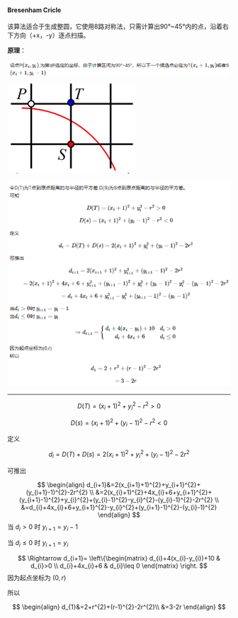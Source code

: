 #### Bresenham Cricle

该算法适合于生成整圆，它使用8路对称法，只需计算出90°~45°内的点，沿着右下方向（+x，-y）逐点扫描。

**原理**：

![image-20230124115819336](graphics.assets/image-20230124115819336.png)

![img](graphics.assets/1820092-20200424162906103-949329529.png)

![image-20230124115719703](graphics.assets/image-20230124115719703.png)







---


$$
D(T)=(x_{i}+1)^{2}+y_{i}^{2}-r^{2}>0
$$

$$
D(s)=(x_{i}+1)^{2}+(y_{i}-1)^{2}-r^{2}<0
$$

定义

$$
d_{i}=D(T)+D(s)=2(x_{i}+1)^{2}+y_{i}^{2}+(y_{i}-1)^{2}-2r^{2} 
$$


可推出

$$
\begin{align}
d_{i+1}&=2(x_{i+1}+1)^{2}+y_{i+1}^{2}+(y_{i+1}-1)^{2}-2r^{2} \\
&=2(x_{i}+1)^{2}+4x_{i}+6+y_{i+1}^{2}+(y_{i+1}-1)^{2}+y_{i}^{2}+(y_{i}-1)^{2}-y_{i}^{2}-(y_{i}-1)^{2}-2r^{2} \\
&=d_{i}+4x_{i}+6+y_{i+1}^{2}-y_{i}^{2}+(y_{i+1}-1)^{2}-(y_{i}-1)^{2} 
\end{align}
$$
当 $d_{i}>0$ 时 $y_{i+1}=y_{i}-1$

当 $d_{i}\leq 0$ 时 $y_{i+1}=y_{i}$


$$
\Rightarrow
d_{i+1}= 
\left\{\begin{matrix}
d_{i}+4(x_{i}-y_{i})+10 & d_{i}>0 \\  
d_{i}+4x_{i}+6 & d_{i}\leq 0 
\end{matrix}
\right.
$$
因为起点坐标为 $(0,r)$

所以

$$
\begin{align}
d_{1}&=2+r^{2}+(r-1)^{2}-2r^{2}\\
&=3-2r
\end{align}
$$






